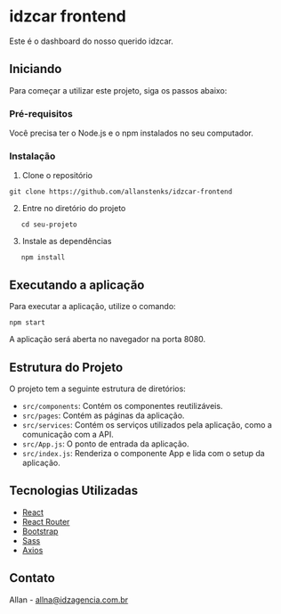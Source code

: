 # idzcar frontend

Este é o dashboard do nosso querido idzcar.
## Iniciando

Para começar a utilizar este projeto, siga os passos abaixo:

### Pré-requisitos

Você precisa ter o Node.js e o npm instalados no seu computador.

### Instalação

1. Clone o repositório
 ````
 git clone https://github.com/allanstenks/idzcar-frontend
````

2. Entre no diretório do projeto
````
   cd seu-projeto
````
3. Instale as dependências
````
   npm install
````

## Executando a aplicação

Para executar a aplicação, utilize o comando:
````
npm start
````

A aplicação será aberta no navegador na porta 8080.

## Estrutura do Projeto

O projeto tem a seguinte estrutura de diretórios:

- `src/components`: Contém os componentes reutilizáveis.
- `src/pages`: Contém as páginas da aplicação.
- `src/services`: Contém os serviços utilizados pela aplicação, como a comunicação com a API.
- `src/App.js`: O ponto de entrada da aplicação.
- `src/index.js`: Renderiza o componente App e lida com o setup da aplicação.

## Tecnologias Utilizadas

- [React](https://reactjs.org/)
- [React Router](https://reactrouter.com/)
- [Bootstrap](https://getbootstrap.com/)
- [Sass](https://sass-lang.com/)
- [Axios](https://axios-http.com/)

## Contato

Allan - allna@idzagencia.com.br
